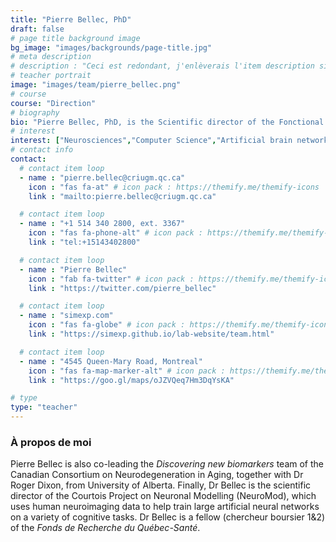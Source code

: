 ```yaml
---
title: "Pierre Bellec, PhD"
draft: false
# page title background image
bg_image: "images/backgrounds/page-title.jpg"
# meta description
# description : "Ceci est redondant, j'enlèverais l'item description si cela ne fait pas trop laid."
# teacher portrait
image: "images/team/pierre_bellec.png"
# course
course: "Direction"
# biography
bio: "Pierre Bellec, PhD, is the Scientific director of the Fonctional Neuroimaging Unit, Research Center of the Institut universitaire de gériatrie de Montréal, the principal investigator of the SIMEXP lab and an associate professor at the psychology department at the University of Montréal."
# interest
interest: ["Neurosciences","Computer Science","Artificial brain networks"]
# contact info
contact:
  # contact item loop
  - name : "pierre.bellec@criugm.qc.ca"
    icon : "fas fa-at" # icon pack : https://themify.me/themify-icons
    link : "mailto:pierre.bellec@criugm.qc.ca"

  # contact item loop
  - name : "+1 514 340 2800, ext. 3367"
    icon : "fas fa-phone-alt" # icon pack : https://themify.me/themify-icons
    link : "tel:+15143402800"

  # contact item loop
  - name : "Pierre Bellec"
    icon : "fab fa-twitter" # icon pack : https://themify.me/themify-icons
    link : "https://twitter.com/pierre_bellec"

  # contact item loop
  - name : "simexp.com"
    icon : "fas fa-globe" # icon pack : https://themify.me/themify-icons
    link : "https://simexp.github.io/lab-website/team.html"

  # contact item loop
  - name : "4545 Queen-Mary Road, Montreal"
    icon : "fas fa-map-marker-alt" # icon pack : https://themify.me/themify-icons
    link : "https://goo.gl/maps/oJZVQeq7Hm3DqYsKA"

# type
type: "teacher"
---
```


### À propos de moi

Pierre Bellec is also co-leading the *Discovering new biomarkers* team of the Canadian Consortium on Neurodegeneration in Aging, together with Dr Roger Dixon, from University of Alberta. Finally, Dr Bellec is the scientific director of the Courtois Project on Neuronal Modelling (NeuroMod), which uses human neuroimaging data to help train large artificial neural networks on a variety of cognitive tasks. Dr Bellec is a fellow (chercheur boursier 1&2) of the *Fonds de Recherche du Québec-Santé*.
